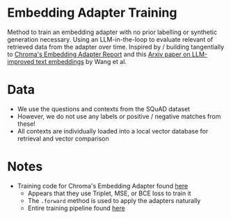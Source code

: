 # Embedding Adapter Training
Method to train an embedding adapter with no prior labelling or synthetic generation necessary. Using an LLM-in-the-loop to evaluate relevant of retrieved data 
from the adapter over time. Inspired by / building tangentially to [Chroma's Embedding Adapter Report](https://research.trychroma.com/embedding-adapters) and this [Arxiv paper on LLM-improved text embeddings](https://arxiv.org/abs/2401.00368) by Wang et al.

# Data
* We use the questions and contexts from the SQuAD dataset
* However, we do not use any labels or positive / negative matches from these!
* All contexts are individually loaded into a local vector database for retrieval and vector comparison

# Notes
* Training code for Chroma's Embedding Adapter found [here](https://github.com/suvansh/ChromaAdaptEmbed/blob/main/adapt_embed/models/nn/nn.py)
    * Appears that they use Triplet, MSE, or BCE loss to train it
    * The `.forward` method is used to apply the adapters naturally
    * Entire training pipeline found [here](https://github.com/suvansh/ChromaAdaptEmbed/blob/main/adapt_embed/models/nn/run_nn.py)
